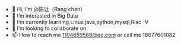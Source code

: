 - 👋 Hi, I’m @陈让（Rang chen）
- 👀 I’m interested in Big Data
- 🌱 I’m currently learning Linux,java,python,mysql,Risc -V
- 💞️ I’m looking to collaborate on 
- 📫 How to reach me 1104659568@qq.com  or call me 18677601082

<!---
pipihong/pipihong is a ✨ special ✨ repository because its `README.md` (this file) appears on your GitHub profile.
You can click the Preview link to take a look at your changes.
--->
